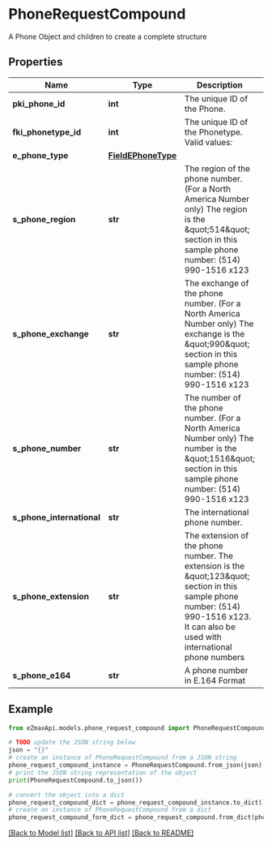 # PhoneRequestCompound

A Phone Object and children to create a complete structure

## Properties

Name | Type | Description | Notes
------------ | ------------- | ------------- | -------------
**pki_phone_id** | **int** | The unique ID of the Phone. | [optional] 
**fki_phonetype_id** | **int** | The unique ID of the Phonetype.  Valid values:  |Value|Description| |-|-| |1|Office| |2|Home| |3|Mobile| |4|Fax| |5|Pager| |6|Toll Free| | 
**e_phone_type** | [**FieldEPhoneType**](FieldEPhoneType.md) |  | [optional] 
**s_phone_region** | **str** | The region of the phone number. (For a North America Number only)  The region is the \&quot;514\&quot; section in this sample phone number: (514) 990-1516 x123 | [optional] 
**s_phone_exchange** | **str** | The exchange of the phone number. (For a North America Number only)  The exchange is the \&quot;990\&quot; section in this sample phone number: (514) 990-1516 x123 | [optional] 
**s_phone_number** | **str** | The number of the phone number. (For a North America Number only)  The number is the \&quot;1516\&quot; section in this sample phone number: (514) 990-1516 x123 | [optional] 
**s_phone_international** | **str** | The international phone number. | [optional] 
**s_phone_extension** | **str** | The extension of the phone number.  The extension is the \&quot;123\&quot; section in this sample phone number: (514) 990-1516 x123.  It can also be used with international phone numbers | [optional] 
**s_phone_e164** | **str** | A phone number in E.164 Format | [optional] 

## Example

```python
from eZmaxApi.models.phone_request_compound import PhoneRequestCompound

# TODO update the JSON string below
json = "{}"
# create an instance of PhoneRequestCompound from a JSON string
phone_request_compound_instance = PhoneRequestCompound.from_json(json)
# print the JSON string representation of the object
print(PhoneRequestCompound.to_json())

# convert the object into a dict
phone_request_compound_dict = phone_request_compound_instance.to_dict()
# create an instance of PhoneRequestCompound from a dict
phone_request_compound_form_dict = phone_request_compound.from_dict(phone_request_compound_dict)
```
[[Back to Model list]](../README.md#documentation-for-models) [[Back to API list]](../README.md#documentation-for-api-endpoints) [[Back to README]](../README.md)



